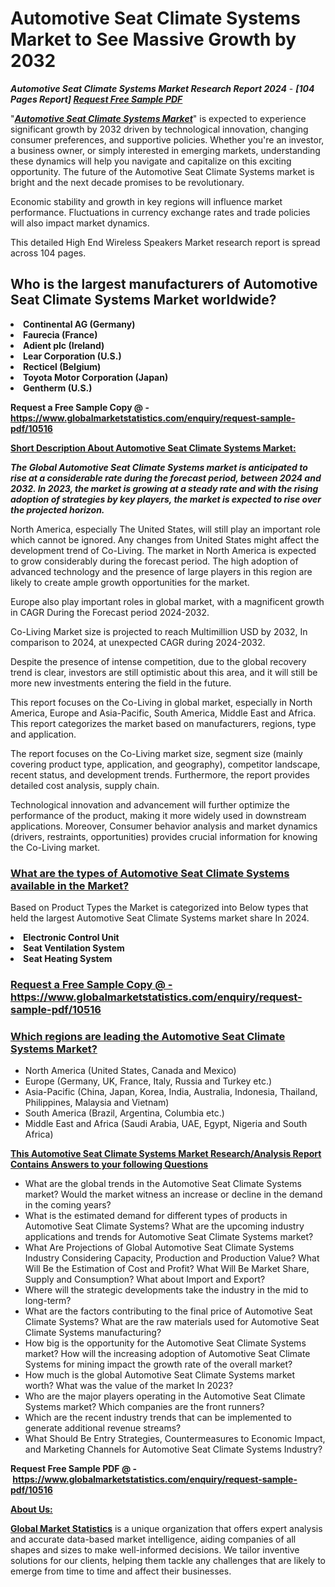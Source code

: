 <h1>Automotive Seat Climate Systems Market to See Massive Growth by 2032</h1><p><em><strong>Automotive Seat Climate Systems Market Research Report 2024</strong></em>&nbsp;-&nbsp;<em><strong>[104 Pages Report] </strong></em><em><strong><a href="https://www.globalmarketstatistics.com/enquiry/request-sample-pdf/10516">Request Free Sample PDF</a></strong></em></p><p>"<a style="font-style: italic; font-weight: bold;" href="https://www.globalmarketstatistics.com/market-reports/automotive-seat-climate-systems-market-10516">Automotive Seat Climate Systems Market</a>" is expected to experience significant growth by 2032 driven by technological innovation, changing consumer preferences, and supportive policies. Whether you're an investor, a business owner, or simply interested in emerging markets, understanding these dynamics will help you navigate and capitalize on this exciting opportunity. The future of the&nbsp;Automotive Seat Climate Systems market is bright and the next decade promises to be revolutionary.</p><p>Economic stability and growth in key regions will influence market performance. Fluctuations in currency exchange rates and trade policies will also impact market dynamics.</p><p>This detailed&nbsp;High End Wireless Speakers Market research report is spread across 104 pages.</p><h2><strong>Who is the largest manufacturers of Automotive Seat Climate Systems Market worldwide?</strong></h2><p><strong><li>Continental AG (Germany)<li>Faurecia (France)<li>Adient plc (Ireland)<li>Lear Corporation (U.S.)<li>Recticel (Belgium)<li>Toyota Motor Corporation (Japan)<li>Gentherm (U.S.)</strong></p><p><strong>Request a Free Sample Copy @ - <a href="https://www.globalmarketstatistics.com/enquiry/request-sample-pdf/10516">https://www.globalmarketstatistics.com/enquiry/request-sample-pdf/10516</a></strong></p><p><strong><u>Short Description About Automotive Seat Climate Systems Market:</u></strong></p><p><strong><em>The Global Automotive Seat Climate Systems market is anticipated to rise at a considerable rate during the forecast period, between 2024 and 2032. In 2023, the market is growing at a steady rate and with the rising adoption of strategies by key players, the market is expected to rise over the projected horizon.</em></strong></p><p>North America, especially The United States, will still play an important role which cannot be ignored. Any changes from United States might affect the development trend of Co-Living. The market in North America is expected to grow considerably during the forecast period. The high adoption of advanced technology and the presence of large players in this region are likely to create ample growth opportunities for the market.</p><p>Europe also play important roles in global market, with a magnificent growth in CAGR During the Forecast period 2024-2032.</p><p>Co-Living Market size is projected to reach Multimillion USD by 2032, In comparison to 2024, at unexpected CAGR during 2024-2032.</p><p>Despite the presence of intense competition, due to the global recovery trend is clear, investors are still optimistic about this area, and it will still be more new investments entering the field in the future.</p><p>This report focuses on the Co-Living in global market, especially in North America, Europe and Asia-Pacific, South America, Middle East and Africa. This report categorizes the market based on manufacturers, regions, type and application.</p><p>The report focuses on the Co-Living market size, segment size (mainly covering product type, application, and geography), competitor landscape, recent status, and development trends. Furthermore, the report provides detailed cost analysis, supply chain.</p><p>Technological innovation and advancement will further optimize the performance of the product, making it more widely used in downstream applications. Moreover, Consumer behavior analysis and market dynamics (drivers, restraints, opportunities) provides crucial information for knowing the Co-Living market.</p><h3 class="rank-math-question "><span style="text-decoration: underline;">What are the types of Automotive Seat Climate Systems available in the Market?</span></h3><p>Based on Product Types the Market is categorized into Below types that held the largest Automotive Seat Climate Systems market share In 2024.</p><p><strong><li>Electronic Control Unit<li>Seat Ventilation System<li>Seat Heating System</strong></p><h3 class="rank-math-question "><span style="text-decoration: underline;">Request a Free Sample Copy @ - <a href="https://www.globalmarketstatistics.com/enquiry/request-sample-pdf/10516">https://www.globalmarketstatistics.com/enquiry/request-sample-pdf/10516</a></span></h3><h3 class="rank-math-question "><span style="text-decoration: underline;">Which regions are leading the Automotive Seat Climate Systems Market?</span></h3><ul><li>North America (United States, Canada and Mexico)</li><li>Europe (Germany, UK, France, Italy, Russia and Turkey etc.)</li><li>Asia-Pacific (China, Japan, Korea, India, Australia, Indonesia, Thailand, Philippines, Malaysia and Vietnam)</li><li>South America (Brazil, Argentina, Columbia etc.)</li><li>Middle East and Africa (Saudi Arabia, UAE, Egypt, Nigeria and South Africa)</li></ul><p><strong><u>This Automotive Seat Climate Systems Market Research/Analysis Report Contains Answers to your following Questions</u></strong></p><ul><li>What are the global trends in the Automotive Seat Climate Systems market? Would the market witness an increase or decline in the demand in the coming years?</li><li>What is the estimated demand for different types of products in Automotive Seat Climate Systems? What are the upcoming industry applications and trends for Automotive Seat Climate Systems market?</li><li>What Are Projections of Global Automotive Seat Climate Systems Industry Considering Capacity, Production and Production Value? What Will Be the Estimation of Cost and Profit? What Will Be Market Share, Supply and Consumption? What about Import and Export?</li><li>Where will the strategic developments take the industry in the mid to long-term?</li><li>What are the factors contributing to the final price of Automotive Seat Climate Systems? What are the raw materials used for Automotive Seat Climate Systems manufacturing?</li><li>How big is the opportunity for the Automotive Seat Climate Systems market? How will the increasing adoption of Automotive Seat Climate Systems for mining impact the growth rate of the overall market?</li><li>How much is the global Automotive Seat Climate Systems market worth? What was the value of the market In 2023?</li><li>Who are the major players operating in the Automotive Seat Climate Systems market? Which companies are the front runners?</li><li>Which are the recent industry trends that can be implemented to generate additional revenue streams?</li><li>What Should Be Entry Strategies, Countermeasures to Economic Impact, and Marketing Channels for Automotive Seat Climate Systems Industry?</li></ul><p><strong>Request Free Sample PDF @ -&nbsp;<a href="https://www.globalmarketstatistics.com/enquiry/request-sample-pdf/10516">https://www.globalmarketstatistics.com/enquiry/request-sample-pdf/10516</a></strong></p><p><strong><u>About Us:</u></strong></p><p><strong><a href="https://www.globalmarketstatistics.com/">Global Market Statistics</a></strong> is a unique organization that offers expert analysis and accurate data-based market intelligence, aiding companies of all shapes and sizes to make well-informed decisions. We tailor inventive solutions for our clients, helping them tackle any challenges that are likely to emerge from time to time and affect their businesses.</p>
